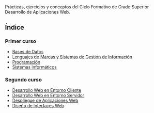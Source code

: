 #

Prácticas, ejercicios y conceptos del Ciclo Formativo de Grado Superior Desarrollo de Aplicaciones Web.

## Índice

### Primer curso

- [Bases de Datos](./1-BBDD-SQL/)
- [Lenguajes de Marcas y Sistemas de Gestión de Información](./1-Lenguaje_de_marcas/)
- [Programación](./1-Programacion-Java/)
- [Sistemas Informáticos](./1-Sistemas_informaticos/)

### Segundo curso

- [Desarrollo Web en Entorno Cliente](./2-Cliente-JavaScript/)
- [Desarrollo Web en Entorno Servidor](./2-Servidor-PHP/)
- [Despliegue de Aplicaciones Web](./2-Despliegue_aplicaciones_web/)
- [Diseño de Interfaces Web](./2-Diseño_interfaces_web/)
